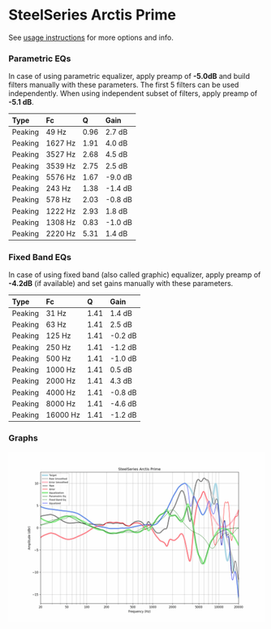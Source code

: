 # SteelSeries Arctis Prime
See [usage instructions](https://github.com/jaakkopasanen/AutoEq#usage) for more options and info.

### Parametric EQs
In case of using parametric equalizer, apply preamp of **-5.0dB** and build filters manually
with these parameters. The first 5 filters can be used independently.
When using independent subset of filters, apply preamp of **-5.1 dB**.

| Type    | Fc      |    Q | Gain    |
|:--------|:--------|:-----|:--------|
| Peaking | 49 Hz   | 0.96 | 2.7 dB  |
| Peaking | 1627 Hz | 1.91 | 4.0 dB  |
| Peaking | 3527 Hz | 2.68 | 4.5 dB  |
| Peaking | 3539 Hz | 2.75 | 2.5 dB  |
| Peaking | 5576 Hz | 1.67 | -9.0 dB |
| Peaking | 243 Hz  | 1.38 | -1.4 dB |
| Peaking | 578 Hz  | 2.03 | -0.8 dB |
| Peaking | 1222 Hz | 2.93 | 1.8 dB  |
| Peaking | 1308 Hz | 0.83 | -1.0 dB |
| Peaking | 2220 Hz | 5.31 | 1.4 dB  |

### Fixed Band EQs
In case of using fixed band (also called graphic) equalizer, apply preamp of **-4.2dB**
(if available) and set gains manually with these parameters.

| Type    | Fc       |    Q | Gain    |
|:--------|:---------|:-----|:--------|
| Peaking | 31 Hz    | 1.41 | 1.4 dB  |
| Peaking | 63 Hz    | 1.41 | 2.5 dB  |
| Peaking | 125 Hz   | 1.41 | -0.2 dB |
| Peaking | 250 Hz   | 1.41 | -1.2 dB |
| Peaking | 500 Hz   | 1.41 | -1.0 dB |
| Peaking | 1000 Hz  | 1.41 | 0.5 dB  |
| Peaking | 2000 Hz  | 1.41 | 4.3 dB  |
| Peaking | 4000 Hz  | 1.41 | -0.8 dB |
| Peaking | 8000 Hz  | 1.41 | -4.6 dB |
| Peaking | 16000 Hz | 1.41 | -1.2 dB |

### Graphs
![](./SteelSeries%20Arctis%20Prime.png)